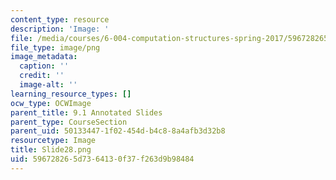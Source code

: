 ```yaml
---
content_type: resource
description: 'Image: '
file: /media/courses/6-004-computation-structures-spring-2017/596728265d7364130f37f263d9b98484_Slide28.png
file_type: image/png
image_metadata:
  caption: ''
  credit: ''
  image-alt: ''
learning_resource_types: []
ocw_type: OCWImage
parent_title: 9.1 Annotated Slides
parent_type: CourseSection
parent_uid: 50133447-1f02-454d-b4c8-8a4afb3d32b8
resourcetype: Image
title: Slide28.png
uid: 59672826-5d73-6413-0f37-f263d9b98484
---
```

